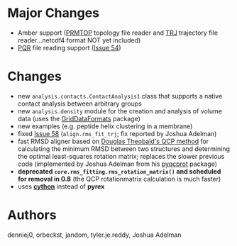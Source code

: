 # Major Changes #
  * Amber support ([PRMTOP](http://ambermd.org/formats.html#parm) topology file reader and [TRJ](http://ambermd.org/formats.html#trajectory) trajectory file reader...netcdf4 format NOT yet included)
  * [PQR](http://www.poissonboltzmann.org/file-formats/biomolecular-structurw/pqr) file reading support ([Issue 54](https://code.google.com/p/mdanalysis/issues/detail?id=54))

# Changes #

  * new `analysis.contacts.ContactAnalysis1` class that supports a native contact analysis between arbitrary groups
  * new `analysis.density` module for the creation and analysis of volume data (uses the [GridDataFormats](http://pypi.python.org/pypi/GridDataFormats/) package)
  * new examples (e.g. peptide helix clustering in a membrane)
  * fixed [Issue 58](https://code.google.com/p/mdanalysis/issues/detail?id=58) (`align.rms_fit_trj`; fix reported by Joshua Adelman)
  * fast RMSD aligner based on [Douglas Theobald's QCP method](http://theobald.brandeis.edu/qcp/) for calculating the minimum RMSD between two structures and determining the optimal least-squares rotation matrix; replaces the slower previous code (implemented by Joshua Adelman from his [pyqcprot](https://github.com/synapticarbors/pyqcprot) package)
  * **deprecated `core.rms_fitting.rms_rotation_matrix()` and scheduled for removal in 0.8** (the QCP rotationmatrix calculation is much faster)
  * uses **[cython](http://cython.org/)** instead of **pyrex**

# Authors #

denniej0, orbeckst, jandom, tyler.je.reddy, Joshua Adelman